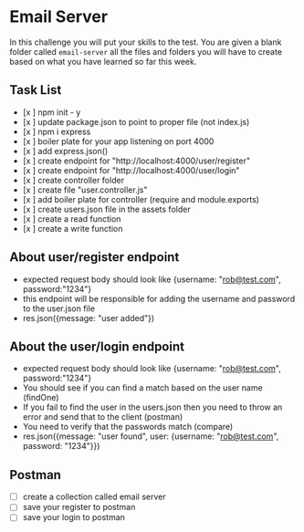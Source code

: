 # Email Server

In this challenge you will put your skills to the test. You are given a blank folder called `email-server` all the files and folders you will have to create based on what you have learned so far this week.

## Task List

- [x ] npm init - y
- [x ] update package.json to point to proper file (not index.js)
- [x ] npm i express
- [x ] boiler plate for your app listening on port 4000
- [x ] add express.json()
- [x ] create endpoint for "http://localhost:4000/user/register"
- [x ] create endpoint for "http://localhost:4000/user/login"
- [x ] create controller folder
- [x ] create file "user.controller.js"
- [x ] add boiler plate for controller (require and module.exports)
- [x ] create users.json file in the assets folder
- [x ] create a read function
- [x ] create a write function

## About user/register endpoint

- expected request body should look like {username: "rob@test.com", password:"1234"}
- this endpoint will be responsible for adding the username and password to the user.json file
- res.json({message: "user added"})

## About the user/login endpoint

- expected request body should look like {username: "rob@test.com", password:"1234"}
- You should see if you can find a match based on the user name (findOne)
- If you fail to find the user in the users.json then you need to throw an error and send that to the client (postman)
- You need to verify that the passwords match (compare)
- res.json({message: "user found", user: {username: "rob@test.com", password: "1234"}})

## Postman

- [ ] create a collection called email server
- [ ] save your register to postman
- [ ] save your login to postman
